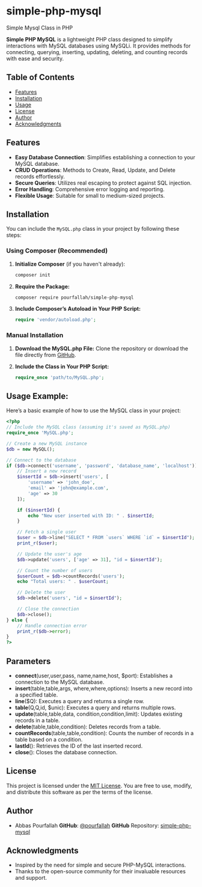 # simple-php-mysql
Simple Mysql Class in PHP

**Simple PHP MySQL** is a lightweight PHP class designed to simplify interactions with MySQL databases using MySQLi. It provides methods for connecting, querying, inserting, updating, deleting, and counting records with ease and security.

## Table of Contents

- [Features](#features)
- [Installation](#installation)
- [Usage](#usage)
- [License](#license)
- [Author](#author)
- [Acknowledgments](#acknowledgments)

## Features

- **Easy Database Connection**: Simplifies establishing a connection to your MySQL database.
- **CRUD Operations**: Methods to Create, Read, Update, and Delete records effortlessly.
- **Secure Queries**: Utilizes real escaping to protect against SQL injection.
- **Error Handling**: Comprehensive error logging and reporting.
- **Flexible Usage**: Suitable for small to medium-sized projects.

## Installation

You can include the `MySQL.php` class in your project by following these steps:

### Using Composer (Recommended)

1. **Initialize Composer** (if you haven't already):
   ```bash
   composer init

2. **Require the Package:**
   ```bash
   composer require pourfallah/simple-php-mysql

4. **Include Composer’s Autoload in Your PHP Script:**
   ```php
   require 'vendor/autoload.php';

### Manual Installation

1. **Download the MySQL.php File:**
       Clone the repository or download the file directly from [GitHub](https://github.com/pourfallah/simple-php-mysql).

2. **Include the Class in Your PHP Script:**
   ```php
   require_once 'path/to/MySQL.php';

## Usage Example:
Here’s a basic example of how to use the MySQL class in your project:

```php
<?php
// Include the MySQL class (assuming it's saved as MySQL.php)
require_once 'MySQL.php';

// Create a new MySQL instance
$db = new MySQL();

// Connect to the database
if ($db->connect('username', 'password', 'database_name', 'localhost')) {
    // Insert a new record
    $insertId = $db->insert('users', [
        'username' => 'john_doe',
        'email' => 'john@example.com',
        'age' => 30
    ]);

    if ($insertId) {
        echo "New user inserted with ID: " . $insertId;
    }

    // Fetch a single user
    $user = $db->line("SELECT * FROM `users` WHERE `id` = $insertId");
    print_r($user);

    // Update the user's age
    $db->update('users', ['age' => 31], "id = $insertId");

    // Count the number of users
    $userCount = $db->countRecords('users');
    echo "Total users: " . $userCount;

    // Delete the user
    $db->delete('users', "id = $insertId");

    // Close the connection
    $db->close();
} else {
    // Handle connection error
    print_r($db->error);
}
?>
```

## Parameters

- **connect**(user,user,pass, name,name,host, $port): Establishes a connection to the MySQL database.
- **insert**(table,table,args, where,where,options): Inserts a new record into a specified table.
- **line**($Q): Executes a query and returns a single row.
- **table**(Q,Q,id, $unic): Executes a query and returns multiple rows.
- **update**(table,table,data, condition,condition,limit): Updates existing records in a table.
- **delete**(table,table,condition): Deletes records from a table.
- **countRecords**(table,table,condition): Counts the number of records in a table based on a condition.
- **lastId**(): Retrieves the ID of the last inserted record.
- **close**(): Closes the database connection.

## License

This project is licensed under the [MIT License](https://gapgpt.app/LICENSE). You are free to use, modify, and distribute this software as per the terms of the license.

## Author

- Abbas Pourfallah
    **GitHub**: [@pourfallah](https://github.com/pourfallah)
    **GitHub** Repository: [simple-php-mysql](https://github.com/pourfallah/simple-php-mysql)

## Acknowledgments
- Inspired by the need for simple and secure PHP-MySQL interactions.
- Thanks to the open-source community for their invaluable resources and support.
